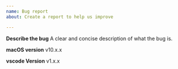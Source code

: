 ```yaml
---
name: Bug report
about: Create a report to help us improve

---
```


**Describe the bug**
A clear and concise description of what the bug is.

**macOS version**
v10.x.x

**vscode Version**
v1.x.x
